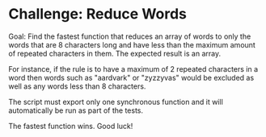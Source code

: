# Challenge: Reduce Words

Goal: Find the fastest function that reduces an array of words to only the words that are 8 characters long and have less than the maximum amount of repeated characters in them. The expected result is an array.

For instance, if the rule is to have a maximum of 2 repeated characters in a word then words such as "aardvark" or "zyzzyvas" would be excluded as well as any words less than 8 characters.

The script must export only one synchronous function and it will automatically be run as part of the tests.

The fastest function wins. Good luck!
